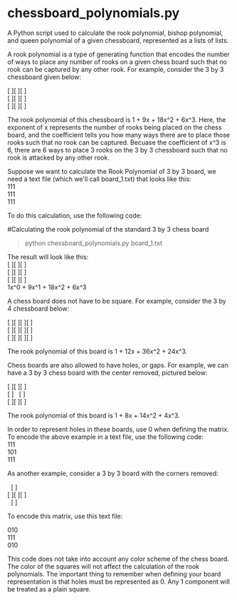 # chessboard_polynomials.py
A Python script used to calculate the rook polynomial, bishop polynomial, and queen polynomial of a given chessboard, represented as a lists of lists.

A rook polynomial is a type of generating function that encodes the number of ways to place any number of rooks on a given chess board such that no rook can be captured by any other rook. For example, consider the 3 by 3 chessboard given below:

[ ][ ][ ]  
[ ][ ][ ]  
[ ][ ][ ]

The rook polynomial of this chessboard is 1 + 9x + 18x^2 + 6x^3. Here, the exponent of x represents the number of rooks being placed on the chess board, and the coefficient tells you how many ways there are to place those rooks such that no rook can be captured. Becuase the coefficient of x^3 is 6, there are 6 ways to place 3 rooks on the 3 by 3 chessboard such that no rook is attacked by any other rook.

Suppose we want to calculate the Rook Polynomial of 3 by 3 board, we need a text file (which we'll call board_1.txt)
that looks like this:  
111  
111  
111

To do this calculation, use the following code:

#Calculating the rook polynomial of the standard 3 by 3 chess board
> python chessboard_polynomials.py board_1.txt

The result will look like this:  
[ ][ ][ ]  
[ ][ ][ ]  
[ ][ ][ ]  
1x^0 + 9x^1 + 18x^2 + 6x^3

A chess board does not have to be square. For example, consider the 3 by 4 chessboard below:

[ ][ ][ ][ ]  
[ ][ ][ ][ ]  
[ ][ ][ ][ ]

The rook polynomial of this board is 1 + 12x + 36x^2 + 24x^3.

Chess boards are also allowed to have holes, or gaps. For example, we can have a 3 by 3 chess board with the center removed, pictured below:

[ ][ ][ ]  
[ ]&nbsp;&nbsp;&nbsp;[ ]  
[ ][ ][ ]

The rook polynomial of this board is 1 + 8x + 14x^2 + 4x^3.

In order to represent holes in these boards, use 0 when defining the matrix. To encode the above example in a text file, use the following code:  
111  
101  
111

As another example, consider a 3 by 3 board with the corners removed:

&nbsp;&nbsp;[ ]  
[ ][ ][ ]  
&nbsp;&nbsp;[ ]  
  
To encode this matrix, use this text file:

010  
111  
010

This code does not take into account any color scheme of the chess board. The color of the squares will not affect the calculation of the rook polynomials. The important thing to remember when defining your board representation is that holes must be represented as 0. Any 1 component will be treated as a plain square.

